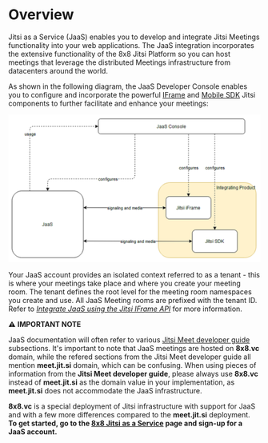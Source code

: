 # Overview

Jitsi as a Service (JaaS) enables you to develop and integrate Jitsi Meetings functionality into your web applications. The JaaS integration incorporates the extensive functionality of the 8x8 Jitsi Platform so you can host meetings that leverage the distributed Meetings infrastructure from datacenters around the world.

As shown in the following diagram, the JaaS Developer Console enables you to configure and incorporate the powerful [IFrame](/jaas/docs/iframe-api-overview) and [Mobile SDK](/jaas/docs/mobile-sdk-overview) Jitsi components to further facilitate and enhance your meetings:

![jaas architecture](../images/88ecb45-jaas_architecture.png "jaas_architecture.png")

Your JaaS account provides an isolated context referred to as a tenant - this is where your meetings take place and where you create your meeting room. The tenant defines the root level for the meeting room namespaces you create and use. All JaaS Meeting rooms are prefixed with the tenant ID. Refer to [*Integrate JaaS using the Jitsi IFrame API*](iframe-api-overview) for more information.

⚠️ **IMPORTANT NOTE**

JaaS documentation will often refer to various [Jitsi Meet developer guide](https://jitsi.github.io/handbook/docs/dev-guide/dev-guide-start) subsections. It's important to note that JaaS meetings are hosted on **8x8.vc** domain, while the refered sections from the Jitsi Meet developer guide all mention **meet.jit.si** domain, which can be confusing. When using pieces of information from the **Jitsi Meet developer guide**, please always use **8x8.vc** instead of **meet.jit.si** as the domain value in your implementation, as **meet.jit.si** does not accommodate the JaaS infrastructure.  
  
**8x8.vc** is a special deployment of Jitsi infrastructure with support for JaaS and with a few more differences compared to the **meet.jit.si** deployment.
**To get started, go to the [8x8 Jitsi as a Service](https://jaas.8x8.vc) page and sign-up for a JaaS account.**
